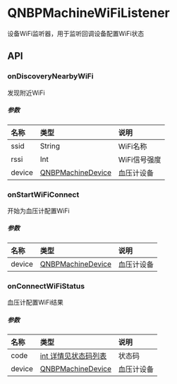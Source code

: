 # QNBPMachineWiFiListener
设备WiFi监听器，用于监听回调设备配置WiFi状态

## API

### onDiscoveryNearbyWiFi
发现附近WiFi

##### 参数
| 名称          | 类型                 | 说明                |
| :------------ | :---------------------- | :------------------------- |
| ssid |   String   | WiFi名称 |
| rssi |   Int   | WiFi信号强度 |
| device | [QNBPMachineDevice](./QNBPMachineDevice.md) | 血压计设备 |


### onStartWiFiConnect
开始为血压计配置WiFi

##### 参数
| 名称          | 类型                 | 说明                |
| :------------ | :---------------------- | :------------------------- |
| device | [QNBPMachineDevice](./QNBPMachineDevice.md) | 血压计设备 |

### onConnectWiFiStatus
血压计配置WiFi结果

##### 参数
| 名称          | 类型                 | 说明                |
| :------------ | :---------------------- | :------------------------- |
| code       | [int 详情见状态码列表](../../Code.md#wifi相关)  | 状态码 |
| device | [QNBPMachineDevice](./QNBPMachineDevice.md) | 血压计设备 |